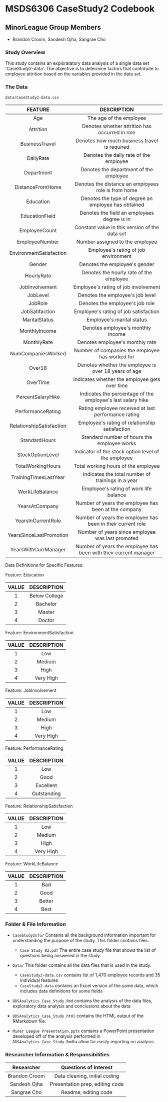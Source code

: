 # MSDS6306 CaseStudy2 Codebook

## MinorLeague Group Members
- Brandon Croom, Sandesh Ojha, Sangrae Cho

### Study Overview
This study contains an exploratatory data analysis of a single data set 'CaseStudy2-data'. The objective is to determine factors that contribute to employee attrition based on the variables provided in the data set.

### The Data

`data/CaseStudy2-data.csv`

| FEATURE                 | DESCRIPTION            |
|:-----------------------:|:---------------------:|
|Age                      | The age of the employee |
|Attrition                | Denotes whether attrition has occurred in role |
|BusinessTravel           | Denotes how much business travel is required   |
|DailyRate                | Denotes the daily rate of the employee |
|Department               | Denotes the department of the employee |
|DistanceFromHome         | Denotes the distance an employees role is from home |
|Education                | Denotes the type of degree an employee has obtained |
|EducationField           | Denotes the field an employees degree is in         |
|EmployeeCount            | Constant value in this version of the data set |
|EmployeeNumber           | Number assigned to the employee |
|EnvironmentSatisfaction  | Employee's rating of job environment |
|Gender                   | Denotes the employee's gender |
|HourlyRate               | Denotes the hourly rate of the employee |
|JobInvolvement           | Employee's rating of job involvement |
|JobLevel                 | Denotes the employee's job level |
|JobRole                  | Denotes the employee's job role |
|JobSatifaction           | Employee's rating of job satisfaction |
|MaritalStatus            | Employee's marital status |
|MonthlyIncome            | Denotes employee's monthly income |
|MonthlyRate              | Denotes employee's monthly rate |
|NumCompaniesWorked       | Number of companies the employee has worked for |
|Over18                   | Denotes whether the employee is over 18 years of age |
|OverTime                 | Indicates whether the employee gets over time | 
|PercentSalaryHike        | Indicates the percentage of the employee's last salary hike |
|PerformanceRating        | Rating employee received at last performance rating |
|RelationshipSatisfaction | Employee's rating of relationship satisfaction |
|StandardHours            | Standard number of hours the employee works |
|StockOptionLevel         | Indicator of the stock option level of the employee |
|TotalWorkingHours        | Total working hours of the employee |
|TrainingTimesLastYear    | Indicates the total number of trainings in a year |
|WorkLifeBalance          | Employee's rating of work life balance |
|YearsAtCompany           | Number of years the employee has been at the company |
|YearsInCurrentRole       | Number of years the employee has been in their current role |
|YearsSinceLastPromotion  | Number of years since employee was last promoted |
|YearsWithCurrManager     | Number of years the employee has been with their current manager |

Data Definitions for Specific Features:

Feature: Education

| VALUE       | DESCRIPTION           |
|:-----------:|:---------------------:|
| 1           | Below College         |
| 2           | Bachelor              |
| 3           | Master                |
| 4           | Doctor                |

Feature: EnvironmentSatisfaction

| VALUE       | DESCRIPTION           |
|:-----------:|:---------------------:|
| 1           | Low                   |
| 2           | Medium                |
| 3           | High                  |
| 4           | Very High             |

Feature: JobInvolvement

| VALUE       | DESCRIPTION           |
|:-----------:|:---------------------:|
| 1           | Low                   |
| 2           | Medium                |
| 3           | High                  |
| 4           | Very High             |

Feature: PerformanceRating

| VALUE       | DESCRIPTION           |
|:-----------:|:---------------------:|
| 1           | Low                   |
| 2           | Good                  |
| 3           | Excellent             |
| 4           | Outstanding           |

Feature: RelationshipSatisfaction

| VALUE       | DESCRIPTION           |
|:-----------:|:---------------------:|
| 1           | Low                   |
| 2           | Medium                |
| 3           | High                  |
| 4           | Very High             |

Feature: WorkLifeBalance

| VALUE       | DESCRIPTION           |
|:-----------:|:---------------------:|
| 1           | Bad                   |
| 2           | Good                  |
| 3           | Better                |
| 4           | Best                  |

### Folder & File Information

- `CaseStudyInfo/` Contains all the background information important for understanding
the purpose of the study. This folder contains files.

  + `Case Study 02.pdf` The entire case study file that shows the list of questions being answered
  in the study.
  
- `Data/` This folder contains all the data files that is used in the study.

  + `CaseStudy2-data.csv` contains list of 1,470 employee records and 35 individual features
  + `CaseStudy2-data` contains an Excel version of the same data, which includes data definitions for some fields
  
 - `DDSAnalytics_Case_Study.Rmd` contains the analysis of the data files, exploratory data analysis and conclusions about the data
 
 - `DDSAnalytics_Case_Study.html` contains the HTML output of the RMarkdown file.
 
 - `Miner League Presentation.pptx` contains a PowerPoint presentation developed off of the analysis performed in `DDSAnalytics_Case_Study.Rmd`to allow for easily reporting on analysis.


### Researcher Information & Responsibilities

| Researcher | Questions of Interest |
|:-----------:|:---------------------:|
|Brandon Croom|Data cleaning, initial coding   |
|Sandesh Ojha|Presentation prep, editing code |
|Sangrae Cho|Readme, editing code|
